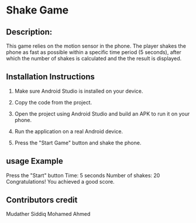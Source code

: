 
# Shake Game

## Description:
This game relies on the motion sensor in the phone. The player shakes the phone as fast as possible within a specific time period (5 seconds), after which the number of shakes is calculated and the the result is displayed. 

## Installation Instructions

1. Make sure Android Studio is installed on your device.

2. Copy the code from the project.

3. Open the project using Android Studio and build an APK to run it on your phone.


4. Run the application on a real Android device.

5. Press the "Start Game" button and shake the phone.


## usage Example 

Press the "Start" button
Time: 5 seconds
Number of shakes: 20
Congratulations! You achieved a good score.

## Contributors credit

Mudather Siddiq Mohamed Ahmed 


